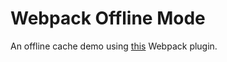 # Webpack Offline Mode

An offline cache demo using [this](https://github.com/NekR/offline-plugin) Webpack plugin.

